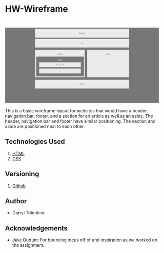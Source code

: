 # HW-Wireframe

![alt text](images/Wireframe_DJLT.PNG "Screenshot of my Wireframe Homework")

This is a basic wireframe layout for websites that would have a header, navigation bar, footer, and a section for an article as well as an aside. The header, navigation bar and footer have similar positioning. The section and aside are positioned next to each other.

## Technologies Used
1. [HTML](https://developer.mozilla.org/en-US/docs/Web/HTML)
2. [CSS](https://developer.mozilla.org/en-US/docs/Web/CSS)

## Versioning
1. [Github](https://github.com/)

## Author
- Darryl Tolentino

## Acknowledgements
- Jake Dudum: For bouncing ideas off of and inspiration as we worked on the assignment.
